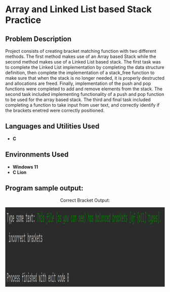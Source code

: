 <h1>Array and Linked List based Stack Practice</h1>

<h2>Problem Description</h2>
Project consists of creating bracket matching function with two different methods. The first method makes use of an Array based Stack while the second method makes use of a Linked List based stack. The first task was to complete the Linked List implementation by completing the data structure definition, then complete the implementation of a stack_free function to make sure that when the stack is no longer needed, it is properly destructed and allocations are freed. Finally, implementation of the push and pop functions were completed to add and remove elements from the stack. The second task included implementing functionality of a push and pop function to be used for the array based stack. The third and final task included completing a function to take input from user text, and correctly identify if the brackets enetred were correctly positioned.
<br />


<h2>Languages and Utilities Used</h2>

- <b>C</b> 

<h2>Environments Used </h2>

- <b>Windows 11</b>
- <b>C Lion</b>

<h2>Program sample output:</h2>

<p align="center">Correct Bracket Output:</p>
<p align="center">
  <img src="./photos/correctBracketOutput.png" alt="Alt Text" width="1100" height="250">
</p>
